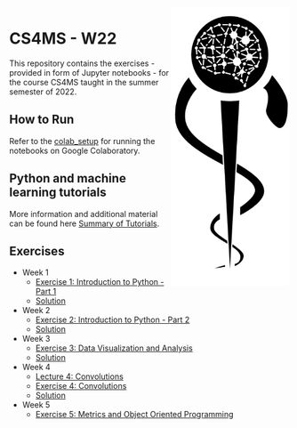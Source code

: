 <img src="images/logo_CS_MS_final.png" height="500" align="right"> 

# CS4MS - W22

This repository contains the exercises - provided in form of Jupyter notebooks - for the course CS4MS taught in the summer semester of 2022.

## How to Run

Refer to the [colab_setup](documents/colab_setup.md) for running the notebooks on Google Colaboratory.

## Python and machine learning tutorials

More information and additional material can be found here [Summary of Tutorials](documents/ListOfTutorials.md).

## Exercises
- Week 1
  - [Exercise 1: Introduction to Python - Part 1](https://colab.research.google.com/github/CS4MS/CS4MS_W22/blob/main/exercises/Exercise_1.ipynb)
  - [Solution](https://colab.research.google.com/github/CS4MS/CS4MS_W22/blob/main/solutions/Exercise_1_Solution.ipynb)
- Week 2
  - [Exercise 2: Introduction to Python - Part 2](https://colab.research.google.com/github/CS4MS/CS4MS_W22/blob/main/exercises/Exercise_2.ipynb)
  - [Solution](https://colab.research.google.com/github/CS4MS/CS4MS_W22/blob/main/solutions/Exercise_2_Solution.ipynb)
- Week 3
  - [Exercise 3: Data Visualization and Analysis](https://colab.research.google.com/github/CS4MS/CS4MS_W22/blob/main/exercises/Exercise_3.ipynb)
  - [Solution](https://colab.research.google.com/github/CS4MS/CS4MS_W22/blob/main/solutions/Exercise_3_Solution.ipynb)
- Week 4
  - [Lecture 4: Convolutions](https://colab.research.google.com/github/CS4MS/CS4MS_W22/blob/main/lectures/Lecture_4.ipynb)
  - [Exercise 4: Convolutions](https://colab.research.google.com/github/CS4MS/CS4MS_W22/blob/main/exercises/Exercise_4.ipynb)
  - [Solution](https://colab.research.google.com/github/CS4MS/CS4MS_W22/blob/main/solutions/Exercise_4_Solution.ipynb)
- Week 5
  - [Exercise 5: Metrics and Object Oriented Programming](https://colab.research.google.com/github/CS4MS/CS4MS_W22/blob/main/exercises/Exercise_5.ipynb)
<!--- - [Solution](https://colab.research.google.com/github/CS4MS/CS4MS_W22/blob/main/solutions/Exercise_5_Solution.ipynb)
- Week 6
  - [Lecture 6: Transformations and Dataloader](https://colab.research.google.com/github/CS4MS/CS4MS_W22/blob/main/lectures/Lecture_6.ipynb)
  - [Exercise 6: Confusing pretrained Network with Transformations](https://colab.research.google.com/github/CS4MS/CS4MS_W22/blob/main/exercises/Exercise_6.ipynb) 
  - [Solution](https://colab.research.google.com/github/CS4MS/CS4MS_W22/blob/main/solutions/Exercise_6_Solution.ipynb)
- Week 7
  - [Exercise 7: Network Setup and First Training - part 1](https://colab.research.google.com/github/CS4MS/CS4MS_W22/blob/main/exercises/Exercise_7.ipynb)
  - [Solution](https://colab.research.google.com/github/CS4MS/CS4MS_W22/blob/main/solutions/Exercise_7_Solution.ipynb)
- Week 8
  - [Exercise 8: Network Setup and First Training - part 2](https://colab.research.google.com/github/CS4MS/CS4MS_W22/blob/main/exercises/Exercise_8.ipynb)
  - [Solution](https://colab.research.google.com/github/CS4MS/CS4MS_W22/blob/main/solutions/Exercise_8_Solution.ipynb) -->
